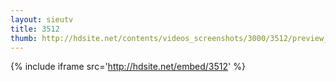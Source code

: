 ```yaml
---
layout: sieutv
title: 3512
thumb: http://hdsite.net/contents/videos_screenshots/3000/3512/preview_360p.mp4.jpg
---
```

{% include iframe src='http://hdsite.net/embed/3512' %}
 
